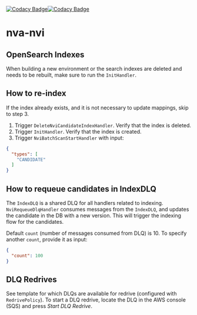 [![Codacy Badge](https://app.codacy.com/project/badge/Grade/6f12579c9d494090bdd117ab5b737b6d)](https://app.codacy.com/gh/BIBSYSDEV/nva-nvi/dashboard?utm_source=gh&utm_medium=referral&utm_content=&utm_campaign=Badge_grade)[![Codacy Badge](https://app.codacy.com/project/badge/Coverage/6f12579c9d494090bdd117ab5b737b6d)](https://app.codacy.com/gh/BIBSYSDEV/nva-nvi/dashboard?utm_source=gh&utm_medium=referral&utm_content=&utm_campaign=Badge_coverage)
# nva-nvi

## OpenSearch Indexes

When building a new environment or the search indexes are deleted and needs to
be rebuilt, make sure to run the `InitHandler`.

## How to re-index

If the index already exists, and it is not necessary to update mappings, skip
to step 3.

1. Trigger `DeleteNviCandidateIndexHandler`. Verify that the index is deleted.
2. Trigger `InitHandler`. Verify that the index is created.
3. Trigger `NviBatchScanStartHandler` with input:

```json
{
  "types": [
    "CANDIDATE"
  ]
}
```

## How to requeue candidates in IndexDLQ

The `IndexDLQ` is a shared DLQ for all handlers related to indexing.
`NviRequeueDlqHandler` consumes messages from the `IndexDLQ`, and updates the
candidate in the DB with a new version. This will trigger the indexing flow
for the candidates.

Default `count` (number of messages consumed from DLQ) is 10. To specify
another `count`, provide it as input:

```json
{
  "count": 100
}
```

## DLQ Redrives

See template for which DLQs are available for redrive (configured with
`RedrivePolicy`). To start a DLQ redrive, locate the DLQ in the AWS console
(SQS) and press _Start DLQ Redrive_.
